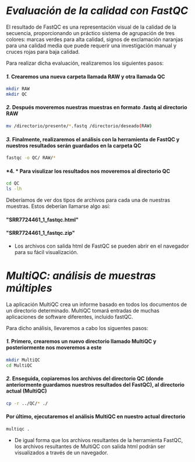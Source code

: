 # *Evaluación de la calidad con FastQC*
El resultado de FastQC es una representación visual de la calidad de la secuencia, proporcionando un práctico sistema de agrupación de tres colores: marcas verdes para alta calidad, signos de exclamación naranjas para una calidad media que puede requerir una investigación manual y cruces rojas para baja calidad. 

Para realizar dicha evaluación, realizaremos los siguientes pasos:

#### *1.* Crearemos una nueva carpeta llamada RAW y otra llamada QC

``` bash
mkdir RAW
mkdir QC
```
#### *2.* Después moveremos nuestras muestras en formato .fastq al directorio RAW

``` bash
mv /directorio/presente/*.fastq /directorio/deseado(RAW)
```
#### *3.* Finalmente, realizaremos el análisis con la herramienta de FastQC y nuestros resultados serán guardados en la carpeta QC

``` bash
fastqc -o QC/ RAW/*
```
#### *4. * Para visulizar los resultados nos moveremos al directorio QC

``` bash
cd QC
ls -lh
```
Deberíamos de ver dos tipos de archivos para cada una de nuestras muestras. Estos deberían llamarse algo así:

#### "SRR7724461_1_fastqc.html"
#### "SRR7724461_1_fastqc.zip"

- Los archivos con salida html de FastQC se pueden abrir en el navegador para su fácil visualización. 


# *MultiQC: análisis de muestras múltiples*
La aplicación MultiQC crea un informe basado en todos los documentos de un directorio determinado. MultiQC tomará entradas de muchas aplicaciones de software diferentes, incluido fastQC. 

Para dicho análisis, llevaremos a cabo los siguentes pasos: 

#### *1.* Primero, crearemos un nuevo directorio llamado MultiQC y posteriormente nos moveremos a este

``` bash
mkdir MultiQC
cd MultiQC
```
#### *2.* Enseguida, copiaremos los archivos del directorio QC (donde anteriormente guardamos nuestros resultados del FastQC), al directorio actual (MultiQC)

``` bash
cp -r ../QC/* ./
```
#### Por último, ejecutaremos el análisis MultiQC en nuestro actual directorio 

``` bash
multiqc .
```

- De igual forma que los archivos resultantes de la herramienta FastQC, los archivos resultantes de MultiQC con salida html podrán ser visualizados a través de un navegador.
